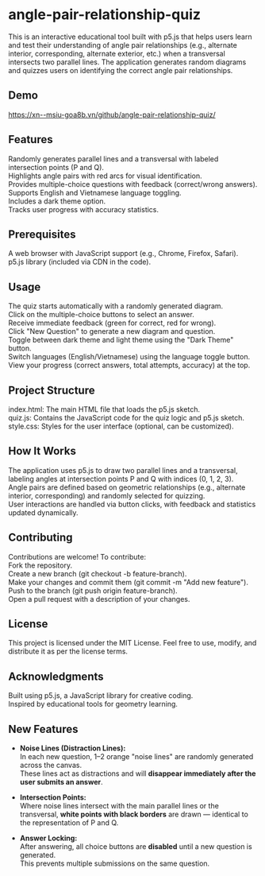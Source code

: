 # angle-pair-relationship-quiz
This is an interactive educational tool built with p5.js that helps users learn and test their understanding of angle pair relationships (e.g., alternate interior, corresponding, alternate exterior, etc.) when a transversal intersects two parallel lines. The application generates random diagrams and quizzes users on identifying the correct angle pair relationships.

## Demo
https://xn--msiu-goa8b.vn/github/angle-pair-relationship-quiz/</br>

## Features

Randomly generates parallel lines and a transversal with labeled intersection points (P and Q).</br>
Highlights angle pairs with red arcs for visual identification.</br>
Provides multiple-choice questions with feedback (correct/wrong answers).</br>
Supports English and Vietnamese language toggling.</br>
Includes a dark theme option.</br>
Tracks user progress with accuracy statistics.</br>

## Prerequisites

A web browser with JavaScript support (e.g., Chrome, Firefox, Safari).</br>
p5.js library (included via CDN in the code).</br>

## Usage

The quiz starts automatically with a randomly generated diagram.</br>
Click on the multiple-choice buttons to select an answer.</br>
Receive immediate feedback (green for correct, red for wrong).</br>
Click "New Question" to generate a new diagram and question.</br>
Toggle between dark theme and light theme using the "Dark Theme" button.</br>
Switch languages (English/Vietnamese) using the language toggle button.</br>
View your progress (correct answers, total attempts, accuracy) at the top.</br>

## Project Structure

index.html: The main HTML file that loads the p5.js sketch.</br>
quiz.js: Contains the JavaScript code for the quiz logic and p5.js sketch.</br>
style.css: Styles for the user interface (optional, can be customized).</br>

## How It Works

The application uses p5.js to draw two parallel lines and a transversal, labeling angles at intersection points P and Q with indices (0, 1, 2, 3).</br>
Angle pairs are defined based on geometric relationships (e.g., alternate interior, corresponding) and randomly selected for quizzing.</br>
User interactions are handled via button clicks, with feedback and statistics updated dynamically.</br>

## Contributing

Contributions are welcome! To contribute:</br>
Fork the repository.</br>
Create a new branch (git checkout -b feature-branch).</br>
Make your changes and commit them (git commit -m "Add new feature").</br>
Push to the branch (git push origin feature-branch).</br>
Open a pull request with a description of your changes.</br>

## License

This project is licensed under the MIT License. Feel free to use, modify, and distribute it as per the license terms.</br>

## Acknowledgments

Built using p5.js, a JavaScript library for creative coding.</br>
Inspired by educational tools for geometry learning.</br>


## New Features

- **Noise Lines (Distraction Lines):**  
  In each new question, 1–2 orange "noise lines" are randomly generated across the canvas.  
  These lines act as distractions and will **disappear immediately after the user submits an answer**.

- **Intersection Points:**  
  Where noise lines intersect with the main parallel lines or the transversal, **white points with black borders** are drawn — identical to the representation of P and Q.

- **Answer Locking:**  
  After answering, all choice buttons are **disabled** until a new question is generated.  
  This prevents multiple submissions on the same question.

